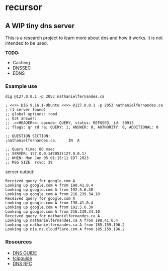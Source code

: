 # recursor
## A WIP tiny dns server

This is a research project to learn more about dns and how it works. it is not intended to be used.

**TODO:**
- Caching
- DNSSEC
- EDNS

### Example use
```
dig @127.0.0.1 -p 2053 nathanielfernandes.ca

; <<>> DiG 9.16.1-Ubuntu <<>> @127.0.0.1 -p 2053 nathanielfernandes.ca
; (1 server found)
;; global options: +cmd
;; Got answer:
;; ->>HEADER<<- opcode: QUERY, status: REFUSED, id: 30913
;; flags: qr rd ra; QUERY: 1, ANSWER: 0, AUTHORITY: 0, ADDITIONAL: 0

;; QUESTION SECTION:
;nathanielfernandes.ca.		IN	A

;; Query time: 80 msec
;; SERVER: 127.0.0.1#2053(127.0.0.1)
;; WHEN: Mon Jun 05 01:15:11 EDT 2023
;; MSG SIZE  rcvd: 39
```
server output:
```
Received query for google.com A
Looking up google.com A from 198.41.0.4
Looking up google.com A from 192.5.6.30
Looking up google.com A from 216.239.34.10
Received query for google.com A
Looking up google.com A from 198.41.0.4
Looking up google.com A from 192.5.6.30
Looking up google.com A from 216.239.34.10
Received query for nathanielfernandes.ca A
Looking up nathanielfernandes.ca A from 198.41.0.4
Looking up nathanielfernandes.ca A from 185.159.196.2
Looking up nia.ns.cloudflare.com A from 185.159.196.2
```
### Resources 
- [DNS GUIDE](https://github.com/EmilHernvall/dnsguide)
- [tcipguide](http://www.tcpipguide.com/free/t_DNSMessageHeaderandQuestionSectionFormat.htm)
- [DNS RFC](https://tools.ietf.org/html/rfc1035)


